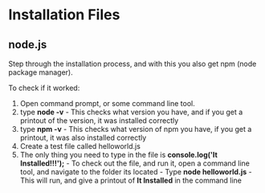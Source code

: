 # Installation Files

## node.js
Step through the installation process, and with this you also get npm (node package manager).

To check if it worked:
  1.  Open command prompt, or some command line tool.
  2.  type **node -v**
    - This checks what version you have, and if you get a printout of the version, it was installed correctly
  3.  type **npm -v**
    - This checks what version of npm you have, if you get a printout, it was also installed correctly
  4.  Create a test file called helloworld.js
  5.  The only thing you need to type in the file is **console.log('It Installed!!!');**
    - To check out the file, and run it, open a command line tool, and navigate to the folder its located
    - Type **node helloworld.js**
    - This will run, and give a printout of **It Installed** in the command line
